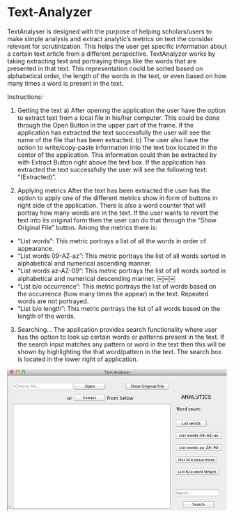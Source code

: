 Text-Analyzer
=============

TextAnalyser is designed with the purpose of helping scholars/users to make simple analysis and extract analytic’s metrics on text the consider relevant for scrutinization. This helps the user get specific information about a certain text article from a different perspective. TextAnalyzer works by taking extracting text and portraying things like the words that are presented in that text. This representation could be sorted based on alphabetical order, the length of the words in the text, or even based on how many times a word is present in the text.

Instructions:

1) Getting the text
a) After opening the application the user have the option to extract text from a local file in his/her computer. This could be done through the Open Button in the upper part of the frame. If the application has extracted the text successfully the user will see the name of the file that has been extracted.
b) The user also have the option to write/copy-paste information into the text box located in the center of the application. This information could then be extracted by with Extract Button right above the text box. If the application has extracted the text successfully the user will see the following text: “(Extracted)”.

2) Applying metrics
After the text has been extracted the user has the option to apply one of the different metrics show in form of buttons in right side of the application. There is also a word counter that will portray how many words are in the text. If the user wants to revert the text into its original form then the user can do that through the “Show Original File” button. Among the metrics there is:
- “List words”: This metric portrays a list of all the words in order of appearance.
- “List words 09-AZ-az”: This metric portrays the list of all words sorted in alphabetical and numerical ascending manner.
- “List words az-AZ-09”: This metric portrays the list of all words sorted in alphabetical and numerical descending manner.
￼￼￼
- “List b/o occurrence”: This metric portrays the list of words based on the occurrence (how many times the appear) in the text. Repeated words are not portrayed.
- “List b/o length”: This metric portrays the list of all words based on the length of the words.

3) Searching...
The application provides search functionality where user has the option to look up certain words or patterns present in the text. If the search input matches any pattern or word in the text then this will be shown by highlighting the that word/pattern in the text. The search box is located in the lower right of application.

![](https://github.com/danielinoa/Text-Analyzer/blob/master/User%20Guides%20And%20Information/TextAnalyzerPic.png?raw=true)
